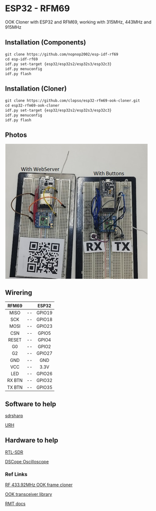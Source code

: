 # ESP32 - RFM69

OOK Cloner with ESP32 and RFM69, working with 315MHz, 443MHz and 915MHz

## Installation (Components)

```Shell
git clone https://github.com/nopnop2002/esp-idf-rf69
cd esp-idf-rf69
idf.py set-target {esp32/esp32s2/esp32s3/esp32c3}
idf.py menuconfig
idf.py flash
```

## Installation (Cloner)

```Shell
git clone https://github.com/clopso/esp32-rfm69-ook-cloner.git
cd esp32-rfm69-ook-cloner
idf.py set-target {esp32/esp32s2/esp32s3/esp32c3}
idf.py menuconfig
idf.py flash
```

## Photos

![Breadboard](files/breadboard.jpg)

## Wirering

|RFM69||ESP32|
|:-:|:-:|:-:|
|MISO|--|GPIO19|
|SCK|--|GPIO18|
|MOSI|--|GPIO23|
|CSN|--|GPIO5|
|RESET|--|GPIO4|
|G0|--|GPIO2|
|G2|--|GPIO27|
|GND|--|GND|
|VCC|--|3.3V|
|LED|--|GPIO26|
|RX BTN|--|GPIO32|
|TX BTN|--|GPIO35|

##

## Software to help

[sdrsharp](https://www.scivision.dev/sdr-sharp-ubuntu/)

[URH](https://github.com/jopohl/urh)

## Hardware to help

[RTL-SDR](https://www.rtl-sdr.com/buy-rtl-sdr-dvb-t-dongles/)

[DSCope Oscilloscope](https://www.dreamsourcelab.com/product/dscope-series/)

### Ref Links

[RF 433.92MHz OOK frame cloner](https://github.com/texane/ooklone)

[OOK transceiver library](https://github.com/kobuki/RFM69OOK)

[RMT docs](https://docs.espressif.com/projects/esp-idf/en/v4.2.3/esp32/api-reference/peripherals/rmt.html)
